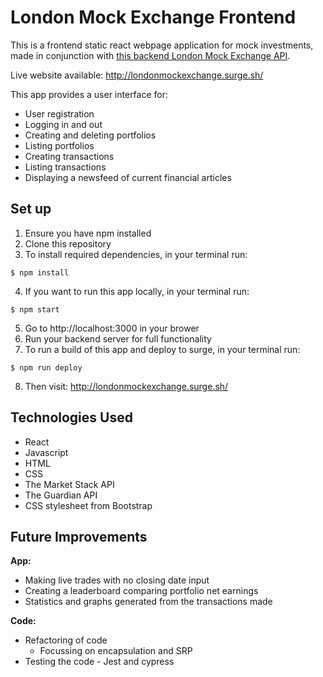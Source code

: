 # London Mock Exchange Frontend
This is a frontend static react webpage application for mock investments, made in conjunction with [this backend London Mock Exchange API](https://github.com/arabellaknowles/london-mock-exchange-backend).  

Live website available: http://londonmockexchange.surge.sh/

This app provides a user interface for:
- User registration  
- Logging in and out
- Creating and deleting portfolios
- Listing portfolios  
- Creating transactions  
- Listing transactions  
- Displaying a newsfeed of current financial articles  

## Set up
1. Ensure you have npm installed
2. Clone this repository
3. To install required dependencies, in your terminal run:
```
$ npm install
```
4. If you want to run this app locally, in your terminal run:
```
$ npm start
``` 
5. Go to http://localhost:3000 in your brower  
6. Run your backend server for full functionality   
7. To run a build of this app and deploy to surge, in your terminal run:
```
$ npm run deploy
```
8. Then visit: http://londonmockexchange.surge.sh/

## Technologies Used
- React
- Javascript
- HTML
- CSS
- The Market Stack API 
- The Guardian API
- CSS stylesheet from Bootstrap

## Future Improvements
**App:**  

- Making live trades with no closing date input
- Creating a leaderboard comparing portfolio net earnings
- Statistics and graphs generated from the transactions made 

**Code:**   
- Refactoring of code
  - Focussing on encapsulation and SRP
- Testing the code - Jest and cypress
